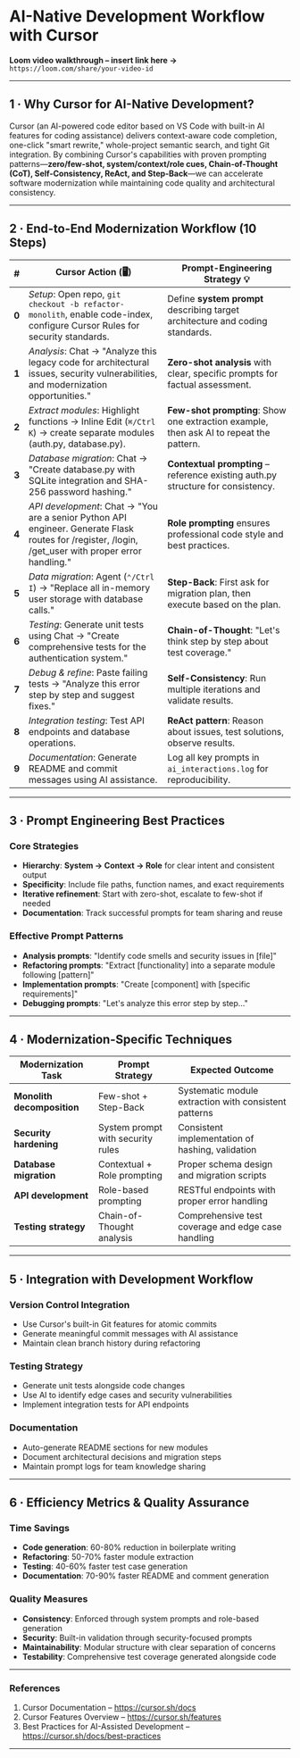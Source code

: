 # AI-Native Development Workflow with Cursor

**Loom video walkthrough – insert link here →** `https://loom.com/share/your-video-id`

---

## 1 · Why Cursor for AI-Native Development?

Cursor (an AI-powered code editor based on VS Code with built-in AI features for coding assistance) delivers context-aware code completion, one-click "smart rewrite," whole-project semantic search, and tight Git integration. By combining Cursor's capabilities with proven prompting patterns—**zero/few-shot, system/context/role cues, Chain-of-Thought (CoT), Self-Consistency, ReAct, and Step-Back**—we can accelerate software modernization while maintaining code quality and architectural consistency.

---

## 2 · End-to-End Modernization Workflow (10 Steps)

| # | Cursor Action (🖥️) | Prompt-Engineering Strategy 💡 |
|---|---------------------|------------------------------|
| **0** | *Setup*: Open repo, `git checkout -b refactor-monolith`, enable code-index, configure Cursor Rules for security standards. | Define **system prompt** describing target architecture and coding standards. |
| **1** | *Analysis*: Chat → "Analyze this legacy code for architectural issues, security vulnerabilities, and modernization opportunities." | **Zero-shot analysis** with clear, specific prompts for factual assessment. |
| **2** | *Extract modules*: Highlight functions → Inline Edit (`⌘/Ctrl K`) → create separate modules (auth.py, database.py). | **Few-shot prompting**: Show one extraction example, then ask AI to repeat the pattern. |
| **3** | *Database migration*: Chat → "Create database.py with SQLite integration and SHA-256 password hashing." | **Contextual prompting** – reference existing auth.py structure for consistency. |
| **4** | *API development*: Chat → "You are a senior Python API engineer. Generate Flask routes for /register, /login, /get_user with proper error handling." | **Role prompting** ensures professional code style and best practices. |
| **5** | *Data migration*: Agent (`⌃/Ctrl I`) → "Replace all in-memory user storage with database calls." | **Step-Back**: First ask for migration plan, then execute based on the plan. |
| **6** | *Testing*: Generate unit tests using Chat → "Create comprehensive tests for the authentication system." | **Chain-of-Thought**: "Let's think step by step about test coverage." |
| **7** | *Debug & refine*: Paste failing tests → "Analyze this error step by step and suggest fixes." | **Self-Consistency**: Run multiple iterations and validate results. |
| **8** | *Integration testing*: Test API endpoints and database operations. | **ReAct pattern**: Reason about issues, test solutions, observe results. |
| **9** | *Documentation*: Generate README and commit messages using AI assistance. | Log all key prompts in `ai_interactions.log` for reproducibility. |

---

## 3 · Prompt Engineering Best Practices

### Core Strategies
* **Hierarchy**: **System → Context → Role** for clear intent and consistent output
* **Specificity**: Include file paths, function names, and exact requirements
* **Iterative refinement**: Start with zero-shot, escalate to few-shot if needed
* **Documentation**: Track successful prompts for team sharing and reuse

### Effective Prompt Patterns
* **Analysis prompts**: "Identify code smells and security issues in [file]"
* **Refactoring prompts**: "Extract [functionality] into a separate module following [pattern]"
* **Implementation prompts**: "Create [component] with [specific requirements]"
* **Debugging prompts**: "Let's analyze this error step by step..."

---

## 4 · Modernization-Specific Techniques

| Modernization Task | Prompt Strategy | Expected Outcome |
|-------------------|-----------------|------------------|
| **Monolith decomposition** | Few-shot + Step-Back | Systematic module extraction with consistent patterns |
| **Security hardening** | System prompt with security rules | Consistent implementation of hashing, validation |
| **Database migration** | Contextual + Role prompting | Proper schema design and migration scripts |
| **API development** | Role-based prompting | RESTful endpoints with proper error handling |
| **Testing strategy** | Chain-of-Thought analysis | Comprehensive test coverage and edge case handling |

---

## 5 · Integration with Development Workflow

### Version Control Integration
* Use Cursor's built-in Git features for atomic commits
* Generate meaningful commit messages with AI assistance
* Maintain clean branch history during refactoring

### Testing Strategy
* Generate unit tests alongside code changes
* Use AI to identify edge cases and security vulnerabilities
* Implement integration tests for API endpoints

### Documentation
* Auto-generate README sections for new modules
* Document architectural decisions and migration steps
* Maintain prompt logs for team knowledge sharing

---

## 6 · Efficiency Metrics & Quality Assurance

### Time Savings
* **Code generation**: 60-80% reduction in boilerplate writing
* **Refactoring**: 50-70% faster module extraction
* **Testing**: 40-60% faster test case generation
* **Documentation**: 70-90% faster README and comment generation

### Quality Measures
* **Consistency**: Enforced through system prompts and role-based generation
* **Security**: Built-in validation through security-focused prompts
* **Maintainability**: Modular structure with clear separation of concerns
* **Testability**: Comprehensive test coverage generated alongside code

---

### References

1. Cursor Documentation – <https://cursor.sh/docs>
2. Cursor Features Overview – <https://cursor.sh/features>
3. Best Practices for AI-Assisted Development – <https://cursor.sh/docs/best-practices>

---

